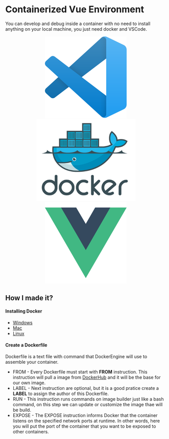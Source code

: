 # Containerized Vue Environment

You can develop and debug inside a container with no need to install anything on your local machine, you just need docker and VSCode.

<div align="center">
  <img width="256" height="256" src="./docs/images/vscode-icon.png">
  <img  height="256" src="./docs/images/docker-icon.png">
  <img width="256" height="256" src="./docs/images/vue-icon.png">
</div>

## How I made it?

#### Installing Docker

- [Windows](https://docs.docker.com/docker-for-windows/install/)
- [Mac](https://docs.docker.com/docker-for-mac/install/)
- [Linux](https://docs.docker.com/install/linux/docker-ce/ubuntu/)

#### Create a Dockerfile

Dockerfile is a text file with command that DockerEngine will use to assemble your container.<br>
- FROM - Every Dockerfile must start with <strong>FROM</strong> instruction. This instruction will pull a image from [DockerHub](https://hub.docker.com/) and it will be the base for our own image.
- LABEL - Next instruction are optional, but it is a good pratice create a <strong>LABEL</strong> to assign the author of this Dockerfile.
- RUN - This instruction runs commands on image builder just like a bash command, on this step we can update or customize the image thae will be build.
- EXPOSE - The EXPOSE instruction informs Docker that the container listens on the specified network ports at runtime. In other words, here you will put the port of the container that you want to be exposed to other containers.

